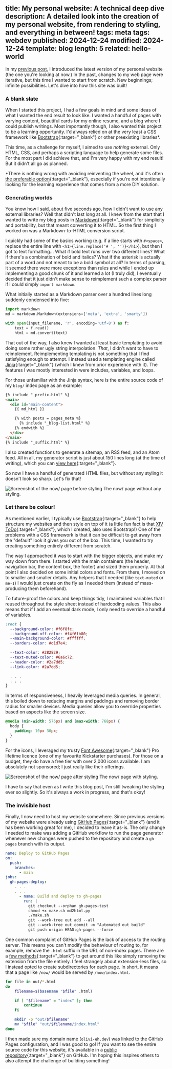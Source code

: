 title: My personal website: A technical deep dive
description: A detailed look into the creation of my personal website, from rendering to styling, and everything in between!
tags: meta
tags: webdev
published: 2024-12-24
modified: 2024-12-24
template: blog
length: 5
related: hello-world
---

In my [previous post](/hello-world/), I introduced the latest version of my personal website (the one you're looking at now.) In the past, changes to my web page were iterative, but this time I wanted to start from scratch. New beginnings; infinite possibilities. Let's dive into how this site was built!

### A blank slate

When I started this project, I had a few goals in mind and some ideas of what I wanted the end result to look like. I wanted a handful of pages with varying content, beautiful cards for my online resume, and a blog where I could publish writings. Most importantly though, I also wanted this project to be a learning opportunity. I'd always relied on at the very least a CSS framework like [Bootstrap](https://getbootstrap.com/){:target="_blank"} or other preexisting libraries*.

This time, as a challenge for myself, I aimed to use _nothing_ external. Only HTML, CSS, and perhaps a scripting language to help generate some files. For the most part I did achieve that, and I'm very happy with my end result! But it didn't all go as planned.

<span class="text-small">*There is nothing wrong with avoiding reinventing the wheel, and it's often [the preferable option](https://en.wikipedia.org/wiki/Not_invented_here#cite_note-5){:target="_blank"}, especially if you're not intentionally looking for the learning experience that comes from a more DIY solution.</span>

### Generating worlds

You know how I said, about five seconds ago, how I didn't want to use any external libraries? Well that didn't last long at all. I knew from the start that I wanted to write my blog posts in [Markdown](https://www.markdownguide.org/cheat-sheet/){:target="_blank"} for simplicity and portability, but that meant converting it to HTML. So the first thing I worked on was a Markdown-to-HTML conversion script.

I quickly had some of the basics working (e.g. if a line starts with `#<space>`, replace the entire line with `<h1>{line.replace('# ', '')}</h1>`), but then I got to text formatting... What if bold text runs over two different lines? What if there's a combination of bold and italics? What if the asterisk is actually part of a word and not meant to be a bold symbol at all? In terms of parsing, it seemed there were more exceptions than rules and while I ended up implementing a good chunk of it and learned a lot (I truly did), I eventually decided that it just didn't make sense to reimplement such a complex parser if I could simply `import markdown`.

What initially started as a Markdown parser over a hundred lines long suddenly condensed into five:

```python
import markdown
md = markdown.Markdown(extensions=['meta', 'extra', 'smarty'])

with open(input_filename, 'r', encoding='utf-8') as f:
    text = f.read()
    html = md.convert(text)
```

That out of the way, I also knew I wanted at least basic templating to avoid doing some rather ugly string interpolation. _That_, I didn't want to have to reimplement. Reimplementing templating is not something that I find satisfying enough to attempt. I instead used a templating engine called [Jinja](https://palletsprojects.com/projects/jinja/){:target="_blank"} (which I knew from prior experience with it). The features I was mostly interested in were includes, variables, and loops.

For those unfamiliar with the Jinja syntax, here is the entire source code of my `blog/` index page as an example:

```html
{% include "_prefix.html" %}
<main>
  <div id="main-content">
    {{ md_html }}

    {% with posts = pages_meta %}
      {% include "_blog-list.html" %}
    {% endwith %}
  </div>
</main>
{% include "_suffix.html" %}
```

I also created functions to generate a sitemap, an RSS feed, and an Atom feed. All in all, my generator script is just about 150 lines long (at the time of writing), which you can [view here](https://github.com/bourgeoisor/bourgeoisor.github.io/blob/main/md2html.py){:target="_blank"}.

So now I have a handful of generated HTML files, but without any styling it doesn't look so sharp. Let's fix that!

![Screenshot of the now/ page before styling](/static/images/my-personal-website/website-before-style.png)
<span class="img-caption">The now/ page without any styling.</span>

### Let there be colour!

As mentioned earlier, I typically use [Bootstrap](https://getbootstrap.com/){:target="_blank"} to help structure my websites and then style on top of it (a little fun fact is that [XIV ToDo](https://xivtodo.com/){:target="_blank"}, which I created, also uses Bootstrap!) One of the problems with a CSS framework is that it can be difficult to get away from the "default" look it gives you out of the box. This time, I wanted to try creating something entirely different from scratch.

The way I approached it was to start with the bigger objects, and make my way down from there. I started with the main containers (the header, navigation bar, the content box, the footer) and sized them properly. At that point I also decided on some initial colors and fonts. From there, I moved on to smaller and smaller details. Any helpers that I needed (like `text-muted` or `me-1`) I would just create on the fly as I needed them (instead of mass-producing them beforehand).

To future-proof the colors and keep things tidy, I maintained variables that I reused throughout the style sheet instead of hardcoding values. This also means that if I add an eventual dark mode, I only need to override a handful of variables.

```css
:root {
  --background-color: #f6f8fc;
  --background-off-color: #f4f6fb80;
  --main-background-color: #ffffff;
  --borders-color: #d1d7e4;

  --text-color: #282829;
  --text-muted-color: #6a6c72;
  --header-color: #2a7dd5;
  --link-color: #2a7dd5;

  . . .
  . . .
}
```

In terms of responsiveness, I heavily leveraged media queries. In general, this boiled down to reducing margins and paddings and removing border radius for smaller devices. Media queries allow you to override properties based on aspects like the screen size.

```css
@media (min-width: 576px) and (max-width: 768px) {
  body {
    padding: 10px 30px;
  }
}
```

For the icons, I leveraged my trusty [Font Awesome](https://fontawesome.com/){:target="_blank"} Pro lifetime licence (one of my favourite Kickstarter purchases). For those on a budget, they do have a free tier with over 2,000 icons available. I am absolutely not sponsored; I just really like their offerings.
<i class="fa-duotone fa-light fa-face-smile-hearts" style="--fa-primary-color: #ff2d2d; --fa-primary-opacity: 0.8; --fa-secondary-color: #fee7bc; --fa-secondary-opacity: 1;"></i>

![Screenshot of the now/ page after styling](/static/images/my-personal-website/website-after-style.png)
<span class="img-caption">The now/ page with styling.</span>

I have to say that even as I write this blog post, I'm still tweaking the styling ever so slightly. So it's always a work in progress, and that's okay!

### The invisible host

Finally, I now need to host my website somewhere. Since previous versions of my website were already using [GitHub Pages](https://pages.github.com/){:target="_blank"} (and it has been working great for me), I decided to leave it as-is. The only change I needed to make was adding a GitHub workflow to run the page generator whenever new changes were pushed to the repository and create a `gh-pages` branch with its output.

```yaml
name: Deploy to GitHub Pages
on:
  push:
    branches:
      - main
jobs:
  gh-pages-deploy:
    . . .
    . . .
      - name: Build and deploy to gh-pages
        run: |
          git checkout --orphan gh-pages-test
          chmod +x make.sh md2html.py
          ./make.sh
          git --work-tree out add --all
          git --work-tree out commit -m "Automated out build"
          git push origin HEAD:gh-pages --force
```

One common complaint of GitHub Pages is the lack of access to the routing server. This means you can't modify the behaviour of routing to, for example, remove the `.html` suffix in the URL of non-index pages. There are a [few methods](https://stackoverflow.com/a/29200325){:target="_blank"} to get around this like simply removing the extension from the file entirely. I feel strangely about extension-less files, so I instead opted to create subdirectories for each page. In short, it means that a page like `/now/` would be served by `/now/index.html`.

```sh
for file in out/*.html
do
    filename=$(basename "$file" .html)

    if [ "$filename" = "index" ]; then
        continue
    fi

    mkdir -p "out/$filename"
    mv "$file" "out/$filename/index.html"
done
```

I then made sure my domain name (`olivi-eh.dev`) was linked to the GitHub Pages configuration, and I was good to go! If you want to see the entire source code for this website, it's available in a [public repository](https://github.com/bourgeoisor/bourgeoisor.github.io){:target="_blank"} on GitHub. I'm hoping this inspires others to also attempt the challenge of building something!
